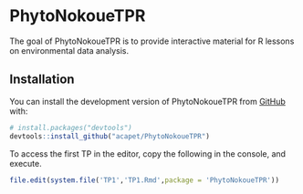 
# PhytoNokoueTPR

<!-- badges: start -->
<!-- badges: end -->

The goal of PhytoNokoueTPR is to provide interactive material for R lessons on environmental data analysis.

## Installation

You can install the development version of PhytoNokoueTPR from [GitHub](https://github.com/) with:

``` r
# install.packages("devtools")
devtools::install_github("acapet/PhytoNokoueTPR")
```

To access the first TP in the editor, copy the following in the console, and execute.

``` r
file.edit(system.file('TP1','TP1.Rmd',package = 'PhytoNokoueTPR'))
```
